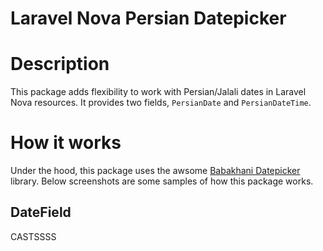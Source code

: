 Laravel Nova Persian Datepicker
===============================

# Description

This package adds flexibility to work with Persian/Jalali dates in Laravel Nova resources. It provides two fields, `PersianDate` and `PersianDateTime`.


# How it works

Under the hood, this package uses the awsome [Babakhani Datepicker](http://babakhani.github.io/PersianWebToolkit/doc/datepicker/) library. Below screenshots are some samples of how this package works.

## DateField

CASTSSSS
